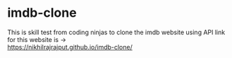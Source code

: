 # imdb-clone
This is skill test from coding ninjas to clone the imdb website using API
link for this website is ->  
https://nikhilrajrajput.github.io/imdb-clone/
